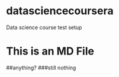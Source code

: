 # datasciencecoursera
Data science course test setup
# This is an MD File 
##anything? 
###still nothing 